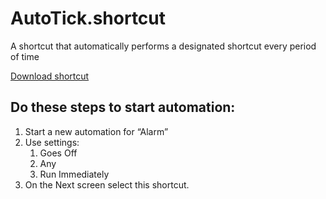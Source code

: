# AutoTick.shortcut
A shortcut that automatically performs a designated shortcut every period of time

[Download shortcut](https://www.icloud.com/shortcuts/095e45511c2f4dd78ea78d74635b22e2)

## Do these steps to start automation:
1. Start a new automation for “Alarm”
2. Use settings:
    1. Goes Off
    2. Any
    3. Run Immediately
3. On the Next screen select this shortcut.
